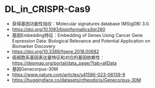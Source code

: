 # DL_in_CRISPR-Cas9
- 获得基因功能性指纹：Molecular signatures database (MSigDB) 3.0.
- https://doi.org/10.1093/bioinformatics/btr260
- 基因Embedding特征：Embedding of Genes Using Cancer Gene Expression Data: Biological Relevance and Potential Application on Biomarker Discovery
- https://doi.org/10.3389/fgene.2018.00682
- 癌细胞系基因表达量特征和对应的基因依赖性：https://depmap.org/portal/data_page/?tab=allData
- 基因Genecorpus-30M
- https://www.nature.com/articles/s41586-023-06139-9
- https://huggingface.co/datasets/ctheodoris/Genecorpus-30M
